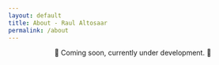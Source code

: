 ```yaml
---
layout: default
title: About - Raul Altosaar
permalink: /about
---
```

<p style="text-align: center">🐞 Coming soon, currently under development. 🐞</p>

<!-- I am an artist and researcher. Currently, I am developing customized musical interfaces using virtual reality technology, sensors, and code. These systems prioritize the relationship between my body and the material world. This results in musical performances that are physically demanding and site‑specific.

My work has appeared at conferences including the ACM international conference on Tangible, Embedded, and Embodied Interactions, the Music in New Technologies conference, the Society for Literature, Science, and the Arts conference, and the European Conference on Computer Vision, and has also been exhibited internationally in museums and festivals including the LAST Festival at Stanford University, the Ontario Science Centre, and The Wrong New Digital Art Biennale.

You can find my CV here. -->

<html>
<img class="lazy" data-src="/assets/img/misc/rafull.jpg">
</html>

